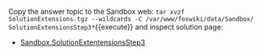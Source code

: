 
Copy the answer topic to the Sandbox web: `tar xvzf SolutionExtensions.tgz --wildcards -C /var/www/foswiki/data/Sandbox/ SolutionExtensionsStep3*`{{execute}} and inspect solution page:

* [Sandbox.SolutionExtentensionsStep3](/devwiki/bin/edit/NopHttps/HOST_SUBDOMAIN-80-KATACODA_HOST/environments/katacoda/com/foswiki/Sandbox/SolutionExtentensionsStep3?topicparent=KatacodaCourses/Foswiki1/Extensions.ScenarioStep03 "Create this topic")